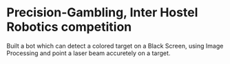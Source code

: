 # Precision-Gambling, Inter Hostel Robotics competition
   
   Built a bot which can detect a colored target on a Black Screen, using Image Processing and 
   point a laser beam accuretely on a target.
